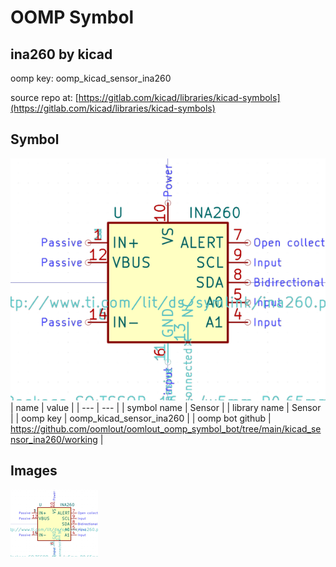 # OOMP Symbol  
## ina260  by kicad  
  
oomp key: oomp_kicad_sensor_ina260  
  
source repo at: [https://gitlab.com/kicad/libraries/kicad-symbols](https://gitlab.com/kicad/libraries/kicad-symbols)  
## Symbol  
  
[![working.png](working_600.png)](working.png)  
| name | value | 
| --- | --- | 
| symbol name | Sensor | 
| library name | Sensor | 
| oomp key | oomp_kicad_sensor_ina260 | 
| oomp bot github | https://github.com/oomlout/oomlout_oomp_symbol_bot/tree/main/kicad_sensor_ina260/working | 
## Images  
  
[![working.png](working_140.png)](working.png)  
